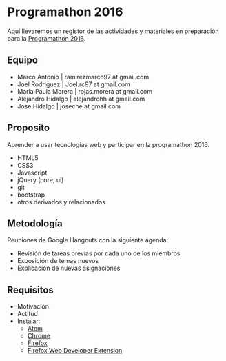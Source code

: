 # Programathon 2016

Aquí llevaremos un registor de las actividades y materiales en preparación para la [Programathon 2016](https://www.programathon.cr/campeonato.html).

## Equipo
- Marco Antonio | ramirezmarco97 at gmail.com
- Joel Rodriguez | Joel.rc97 at gmail.com
- Maria Paula Morera | rojas.morera at gmail.com
- Alejandro Hidalgo | alejandrohh at gmail.com
- Jose Hidalgo | joseche at gmail.com

## Proposito
Aprender a usar tecnologías web y participar en la programathon 2016.
- HTML5
- CSS3
- Javascript
- jQuery (core, ui)
- git
- bootstrap
- otros derivados y relacionados

## Metodología 
Reuniones de Google Hangouts con la siguiente agenda:
- Revisión de tareas previas por cada uno de los miembros
- Exposición de temas nuevos 
- Explicación de nuevas asignaciones

## Requisitos
- Motivación
- Actitud 
- Instalar:
  * [Atom](https://atom.io/)
  * [Chrome](https://www.google.com/chrome/index.html)
  * [Firefox](https://www.mozilla.org/en-US/firefox/new/)
  * [Firefox Web Developer Extension](https://addons.mozilla.org/en-US/firefox/addon/web-developer/)
